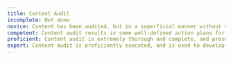 ```yaml
---
title: Content Audit
incomplete: Not done
novice: Content has been audited, but in a superficial manner without very usable patterns and insights.
competent: Content audit results in some well-defined action plans for improving the content quality, content structure, and tone of voice for the project.
proficient: Content audit is extremely thorough and complete, and presented in visual ways that help the audience understand the breadth and depth of the audit. Key findings are communicated with clear action plans based on each finding.
expert: Content audit is proficiently executed, and is used to develop a rollout strategy for addressing issues surfaced. The strategy includes clear owners and cadences for the content work involved.
---
```


